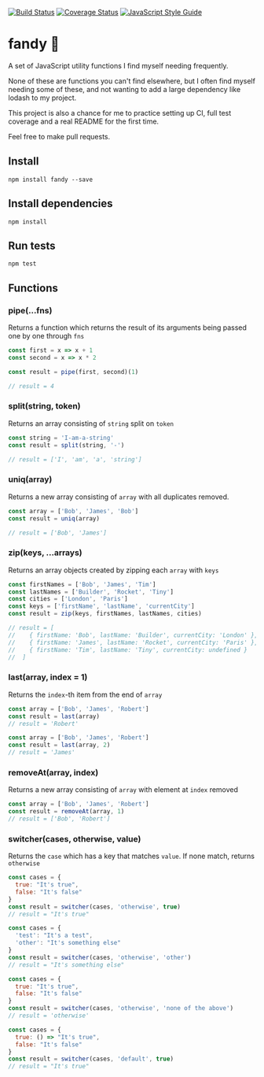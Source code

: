 [![Build Status](https://travis-ci.org/kvillaniholland/fandy.svg?branch=master)](https://travis-ci.org/kvillaniholland/fandy)
[![Coverage Status](https://coveralls.io/repos/github/kvillaniholland/fandy/badge.svg?branch=master)](https://coveralls.io/github/kvillaniholland/fandy?branch=master)
[![JavaScript Style Guide](https://img.shields.io/badge/code_style-standard-brightgreen.svg)](https://standardjs.com)

# fandy 👋
A set of JavaScript utility functions I find myself needing frequently.

None of these are functions you can't find elsewhere, but I often find myself needing some of these, and not wanting to add a large dependency like lodash to my project.

This project is also a chance for me to practice setting up CI, full test coverage and a real README for the first time.

Feel free to make pull requests.

## Install
`npm install fandy --save`


## Install dependencies
`npm install`


## Run tests
`npm test`


## Functions
### pipe(...fns)
Returns a function which returns the result of its arguments being passed one by one through `fns`
```js
const first = x => x + 1
const second = x => x * 2

const result = pipe(first, second)(1)

// result = 4
```

### split(string, token)
Returns an array consisting of `string` split on `token`
```js
const string = 'I-am-a-string'
const result = split(string, '-')

// result = ['I', 'am', 'a', 'string']
```

### uniq(array)
Returns a new array consisting of `array` with all duplicates removed.
```js
const array = ['Bob', 'James', 'Bob']
const result = uniq(array)

// result = ['Bob', 'James']
```

### zip(keys, ...arrays)
Returns an array objects created by zipping each `array` with `keys`
```js
const firstNames = ['Bob', 'James', 'Tim']
const lastNames = ['Builder', 'Rocket', 'Tiny']
const cities = ['London', 'Paris']
const keys = ['firstName', 'lastName', 'currentCity']
const result = zip(keys, firstNames, lastNames, cities)

// result = [
//    { firstName: 'Bob', lastName: 'Builder', currentCity: 'London' },
//    { firstName: 'James', lastName: 'Rocket', currentCity: 'Paris' },
//    { firstName: 'Tim', lastName: 'Tiny', currentCity: undefined }
//  ]
```

### last(array, index = 1)
Returns the `index`-th item from the end of `array`
```js
const array = ['Bob', 'James', 'Robert']
const result = last(array)
// result = 'Robert'

const array = ['Bob', 'James', 'Robert']
const result = last(array, 2)
// result = 'James'
```

### removeAt(array, index)
Returns a new array consisting of `array` with element at `index` removed
```js
const array = ['Bob', 'James', 'Robert']
const result = removeAt(array, 1)
// result = ['Bob', 'Robert']
```

### switcher(cases, otherwise, value)
Returns the `case` which has a key that matches `value`. If none match, returns `otherwise`
```js
const cases = {
  true: "It's true",
  false: "It's false"
}
const result = switcher(cases, 'otherwise', true)
// result = "It's true"

const cases = {
  'test': "It's a test",
  'other': "It's something else"
}
const result = switcher(cases, 'otherwise', 'other')
// result = "It's something else"

const cases = {
  true: "It's true",
  false: "It's false"
}
const result = switcher(cases, 'otherwise', 'none of the above')
// result = 'otherwise'

const cases = {
  true: () => "It's true",
  false: "It's false"
}
const result = switcher(cases, 'default', true)
// result = "It's true"
```
